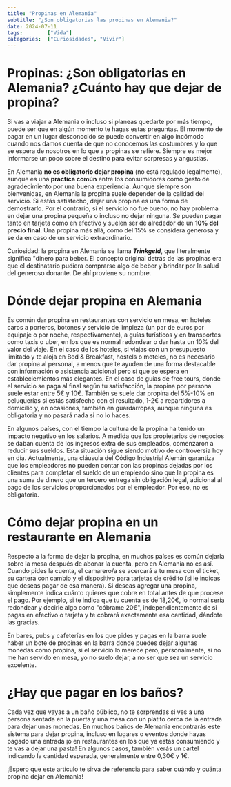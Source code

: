 ```yaml
---
title: "Propinas en Alemania"
subtitle: "¿Son obligatorias las propinas en Alemania?"
date: 2024-07-11
tags:        ["Vida"]
categories:  ["Curiosidades", "Vivir"]
---
```


# Propinas: ¿Son obligatorias en Alemania? ¿Cuánto hay que dejar de propina?
Si vas a viajar a Alemania o incluso si planeas quedarte por más tiempo, puede ser que en algún momento te hagas estas preguntas. El momento de pagar en un lugar desconocido se puede convertir en algo incómodo cuando nos damos cuenta de que no conocemos las costumbres y lo que se espera de nosotros en lo que a propinas se refiere. Siempre es mejor informarse un poco sobre el destino para evitar sorpresas y angustias.

En Alemania **no es obligatorio dejar propina** (no está regulado legalmente), aunque es una **práctica común** entre los consumidores como gesto de agradecimiento por una buena experiencia. Aunque siempre son bienvenidas, en Alemania la propina suele depender de la calidad del servicio. Si estás satisfecho, dejar una propina es una forma de demostrarlo. Por el contrario, si el servicio no fue bueno, no hay problema en dejar una propina pequeña o incluso no dejar ninguna. Se pueden pagar tanto en tarjeta como en efectivo y suelen ser de alrededor de un **10% del precio final**. Una propina más allá, como del 15% se considera generosa y se da en caso de un servicio extraordinario. 

Curiosidad: la propina en Alemania se llama ***Trinkgeld***, que literalmente significa "dinero para beber. El concepto original detrás de las propinas era que el destinatario pudiera comprarse algo de beber y brindar por la salud del generoso donante. De ahí proviene su nombre.

# Dónde dejar propina en Alemania
Es común dar propina en restaurantes con servicio en mesa, en hoteles caros a porteros, botones y servicio de limpieza (un par de euros por equipaje o por noche, respectivamente), a guías turísticos y en transportes como taxis o uber, en los que es normal redondear o dar hasta un 10% del valor del viaje. En el caso de los hoteles, si viajas con un presupuesto limitado y te aloja en Bed & Breakfast, hostels o moteles, no es necesario dar propina al personal, a menos que te ayuden de una forma destacable con información o asistencia adicional pero sí que se espera en estableciemientos más elegantes. 
En el caso de guías de free tours, donde el servicio se paga al final según tu satisfacción, la propina por persona suele estar entre 5€ y 10€. También se suele dar propina del 5%-10% en peluquerías si estás satisfecho con el resultado, 1-2€ a repartidores a domicilio y, en ocasiones, también en guardarropas, aunque ninguna es obligatoria y no pasará nada si no lo haces.

En algunos países, con el tiempo la cultura de la propina ha tenido un impacto negativo en los salarios. A medida que los propietarios de negocios se daban cuenta de los ingresos extra de sus empleados, comenzaron a reducir sus sueldos. Esta situación sigue siendo motivo de controversia hoy en día. Actualmente, una cláusula del Código Industrial Alemán garantiza que los empleadores no pueden contar con las propinas dejadas por los clientes para completar el sueldo de un empleado sino que la propina es una suma de dinero que un tercero entrega sin obligación legal, adicional al pago de los servicios proporcionados por el empleador. Por eso, no es obligatoria.

# Cómo dejar propina en un restaurante en Alemania
Respecto a la forma de dejar la propina, en muchos países es común dejarla sobre la mesa después de abonar la cuenta, pero en Alemania no es así. Cuando pides la cuenta, el camarero/a se acercará a tu mesa con el ticket, su cartera con cambio y  el dispositivo para tarjetas de crédito (si le indicas que deseas pagar de esa manera). Si deseas agregar una propina, simplemente indica cuánto quieres que cobre en total antes de que procese el pago. Por ejemplo, si te indica que tu cuenta es de 18,20€, lo normal sería redondear y decirle algo como "cóbrame 20€", independientemente de si pagas en efectivo o tarjeta y te cobrará exactamente esa cantidad, dándote las gracias.

En bares, pubs y cafeterías en los que pides y pagas en la barra suele haber un bote de propinas en la barra donde puedes dejar algunas monedas como propina, si el servicio lo merece pero, personalmente, si no me han servido en mesa, yo no suelo dejar, a no ser que sea un servicio excelente.

# ¿Hay que pagar en los baños?
Cada vez que vayas a un baño público, no te sorprendas si ves a una persona sentada en la puerta y una mesa con un platito cerca de la entrada para dejar unas monedas. En muchos baños de Alemania encontrarás este sistema para dejar propina, incluso en lugares o eventos donde hayas pagado una entrada ¡o en restaurantes en los que ya estás consumiendo y te vas a dejar una pasta! En algunos casos, también verás un cartel indicando la cantidad esperada, generalmente entre 0,30€ y 1€.

¡Espero que este artículo te sirva de referencia para saber cuándo y cuánta propina dejar en Alemania!
